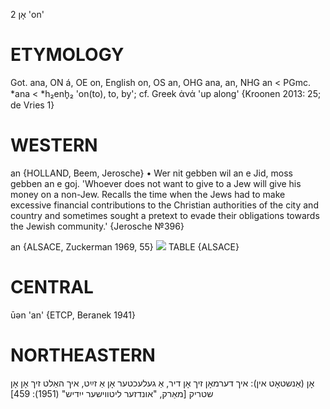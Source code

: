 אָן 2
'on'

ETYMOLOGY
===========
Got. ana, ON á, OE on, English on, OS an, OHG ana, an, NHG an < PGmc. *ana < *h₂enh̥₂ 'on(to), to, by'; cf. Greek ἀνά 'up along'
{Kroonen 2013: 25; de Vries 1}

WESTERN
========

an {HOLLAND, Beem, Jerosche}
	•	Wer nit gebben wil an e Jid, moss gebben an e goj. 'Whoever does not want to give to a Jew will give his money on a non-Jew. Recalls the time when the Jews had to make excessive financial contributions to the Christian authorities of the city and country and sometimes sought a pretext to evade their obligations towards the Jewish community.' {Jerosche №396}

an {ALSACE, Zuckerman 1969, 55}
![](https://ia802902.us.archive.org/9/items/Yiddish-Dialect-Maps/map%20-%20FoY3-55%20-%20Alsace%20-%20preprositions.jpg)
TABLE {ALSACE}

CENTRAL
========

ūən 'an' {ETCP, Beranek 1941}

NORTHEASTERN
==============

אָן (אַנשטאָט אין): איך דערמאָן זיך אָן דיר, אַ געלעכטער אָן אַ זײַט, איך האַלט זיך אָן אָן שטריק 
[מאַרק, "אונדזער ליטווישער ייִדיש" (1951): 459]